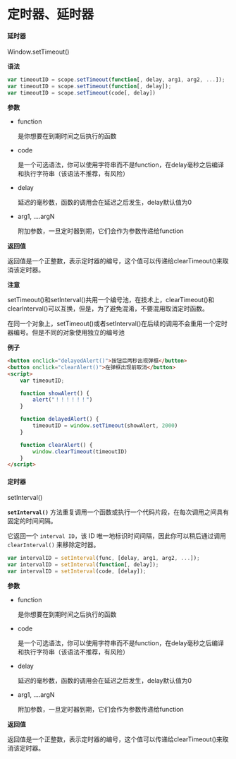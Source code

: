 # **定时器、延时器**

#### 延时器

Window.setTimeout()

**语法**

```javascript
var timeoutID = scope.setTimeout(function[, delay, arg1, arg2, ...]);
var timeoutID = scope.setTimeout(function[, delay]);
var timeoutID = scope.setTimeout(code[, delay])
```

**参数**

- function

  是你想要在到期时间之后执行的函数

- code

  是一个可选语法，你可以使用字符串而不是function，在delay毫秒之后编译和执行字符串（该语法不推荐，有风险）

- delay

  延迟的毫秒数，函数的调用会在延迟之后发生，delay默认值为0

- arg1, ....argN

  附加参数，一旦定时器到期，它们会作为参数传递给function

**返回值**

返回值是一个正整数，表示定时器的编号，这个值可以传递给clearTimeout()来取消该定时器。

**注意**

setTimeout()和setInterval()共用一个编号池，在技术上，clearTimeout()和clearInterval()可以互换，但是，为了避免混淆，不要混用取消定时函数。

在同一个对象上，setTimeout()或者setInterval()在后续的调用不会重用一个定时器编号。但是不同的对象使用独立的编号池

**例子**

```html
<button onclick="delayedAlert()">按钮后两秒出现弹框</button>
<button onclick="clearAlert()">在弹框出现前取消</button>
<script>
    var timeoutID;

    function showAlert() {
        alert("！！！！！！")
    }

    function delayedAlert() {
        timeoutID = window.setTimeout(showAlert, 2000)
    }

    function clearAlert() {
        window.clearTimeout(timeoutID)
    }
</script>
```

#### 定时器

setInterval()

**`setInterval()`** 方法重复调用一个函数或执行一个代码片段，在每次调用之间具有固定的时间间隔。

它返回一个 `interval ID`，该 ID 唯一地标识时间间隔，因此你可以稍后通过调用 `clearInterval()` 来移除定时器。

```javascript
var intervalID = setInterval(func, [delay, arg1, arg2, ...]);
var intervalID = setInterval(function[, delay]);
var intervalID = setInterval(code, [delay]);
```

**参数**

- function

  是你想要在到期时间之后执行的函数

- code

  是一个可选语法，你可以使用字符串而不是function，在delay毫秒之后编译和执行字符串（该语法不推荐，有风险）

- delay

  延迟的毫秒数，函数的调用会在延迟之后发生，delay默认值为0

- arg1, ....argN

  附加参数，一旦定时器到期，它们会作为参数传递给function

**返回值**

返回值是一个正整数，表示定时器的编号，这个值可以传递给clearTimeout()来取消该定时器。